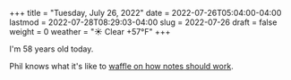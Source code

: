 +++
title = "Tuesday, July 26, 2022"
date = 2022-07-26T05:04:00-04:00
lastmod = 2022-07-28T08:29:03-04:00
slug = 2022-07-26
draft = false
weight = 0
weather = "☀️ Clear +57°F"
+++

I'm 58 years old today.

Phil knows what it's like to [waffle on how notes should work](https://youneedastereo.com/#2022-07-24%20where%20to%20put%20and%20keep%20info).

[//]: # "Exported with love from a post written in Org mode"
[//]: # "- https://github.com/kaushalmodi/ox-hugo"
